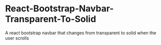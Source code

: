 # React-Bootstrap-Navbar-Transparent-To-Solid
A react bootstrap navbar that changes from transparent to solid when the user scrolls
